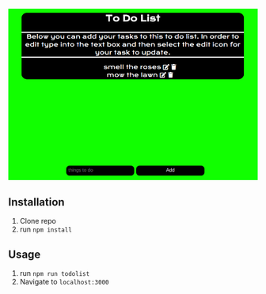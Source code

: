 ![screenshot of todolist](https://github.com/ehcodes/todolist-express/blob/master/public/Screenshot.png?raw=true)

## Installation

1. Clone repo
2. run `npm install`

## Usage

1. run `npm run todolist`
2. Navigate to `localhost:3000`
